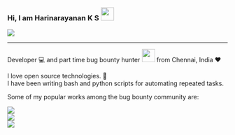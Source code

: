### Hi, I am Harinarayanan K S <img src="https://github.com/micha3lb3n/micha3lb3n/blob/master/gifs/hi.gif" width="30">

![](https://github-readme-stats.vercel.app/api?username=micha3lb3n&show_icons=true)

<hr />

Developer 💻 and part time bug bounty hunter <img src="https://media.giphy.com/media/WUlplcMpOCEmTGBtBW/giphy.gif" width="30"> from Chennai, India ❤

I love open source technologies. 🚀
<br >
I have been writing bash and python scripts for automating repeated tasks.

Some of my popular works among the bug bounty community are:

<img src="https://github-readme-stats.vercel.app/api/pin/?username=micha3lb3n&repo=SSRFire">

<br>

<img src="https://github-readme-stats.vercel.app/api/pin/?username=micha3lb3n&repo=SourceWolf">

<br>

<img src="https://github-readme-stats.vercel.app/api/pin/?username=micha3lb3n&repo=bash-hacks">

<br>
